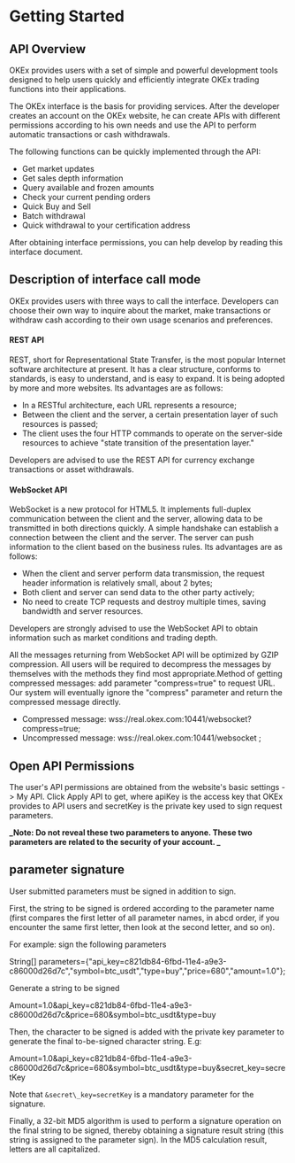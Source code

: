 # Getting Started

## API Overview

OKEx provides users with a set of simple and powerful development tools designed to help users quickly and efficiently integrate OKEx trading functions into their applications.

The OKEx interface is the basis for providing services. After the developer creates an account on the OKEx website, he can create APIs with different permissions according to his own needs and use the API to perform automatic transactions or cash withdrawals.

The following functions can be quickly implemented through the API:
- Get market updates
- Get sales depth information
- Query available and frozen amounts
- Check your current pending orders
- Quick Buy and Sell
- Batch withdrawal
- Quick withdrawal to your certification address

After obtaining interface permissions, you can help develop by reading this interface document.
    
## Description of interface call mode

OKEx provides users with three ways to call the interface. Developers can choose their own way to inquire about the market, make transactions or withdraw cash according to their own usage scenarios and preferences.

#### REST API

REST, short for Representational State Transfer, is the most popular Internet software architecture at present. It has a clear structure, conforms to standards, is easy to understand, and is easy to expand. It is being adopted by more and more websites. Its advantages are as follows:
- In a RESTful architecture, each URL represents a resource;
- Between the client and the server, a certain presentation layer of such resources is passed;
- The client uses the four HTTP commands to operate on the server-side resources to achieve "state transition of the presentation layer."

Developers are advised to use the REST API for currency exchange transactions or asset withdrawals.

#### WebSocket API

WebSocket is a new protocol for HTML5. It implements full-duplex communication between the client and the server, allowing data to be transmitted in both directions quickly. A simple handshake can establish a connection between the client and the server. The server can push information to the client based on the business rules. Its advantages are as follows:
- When the client and server perform data transmission, the request header information is relatively small, about 2 bytes;
- Both client and server can send data to the other party actively;
- No need to create TCP requests and destroy multiple times, saving bandwidth and server resources.

Developers are strongly advised to use the WebSocket API to obtain information such as market conditions and trading depth.

All the messages returning from WebSocket API will be optimized by GZIP compression. All users will be required to decompress the messages by themselves with the methods they find most appropriate.Method of getting compressed messages: add parameter "compress=true" to request URL. Our system will eventually ignore the "compress" parameter and return the compressed message directly.
- Compressed message: wss://real.okex.com:10441/websocket?compress=true;
- Uncompressed message: wss://real.okex.com:10441/websocket ;


## Open API Permissions

The user's API permissions are obtained from the website's basic settings -> My API. Click Apply API to get, where apiKey is the access key that OKEx provides to API users and secretKey is the private key used to sign request parameters.

**_Note: Do not reveal these two parameters to anyone. These two parameters are related to the security of your account. _**
     
## parameter signature

User submitted parameters must be signed in addition to sign.

First, the string to be signed is ordered according to the parameter name (first compares the first letter of all parameter names, in abcd order, if you encounter the same first letter, then look at the second letter, and so on).

For example: sign the following parameters

String[] parameters={"api_key=c821db84-6fbd-11e4-a9e3-c86000d26d7c","symbol=btc_usdt","type=buy","price=680","amount=1.0"};

Generate a string to be signed

Amount=1.0&api_key=c821db84-6fbd-11e4-a9e3-c86000d26d7c&price=680&symbol=btc_usdt&type=buy

Then, the character to be signed is added with the private key parameter to generate the final to-be-signed character string. E.g:

Amount=1.0&api_key=c821db84-6fbd-11e4-a9e3-c86000d26d7c&price=680&symbol=btc_usdt&type=buy&secret_key=secretKey

Note that `&secret\_key=secretKey` is a mandatory parameter for the signature.

Finally, a 32-bit MD5 algorithm is used to perform a signature operation on the final string to be signed, thereby obtaining a signature result string (this string is assigned to the parameter sign). In the MD5 calculation result, letters are all capitalized.
